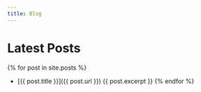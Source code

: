 ```yaml
---
title: Blog
---
```

Latest Posts
============

{% for post in site.posts %}
 - [{{ post.title }}]({{ post.url }})
     {{ post.excerpt }}
  {% endfor %}
